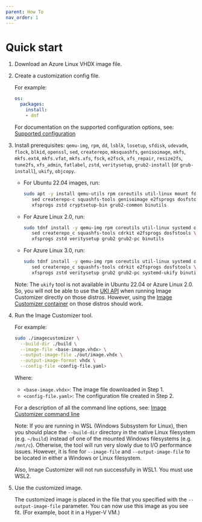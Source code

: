 ```yaml
---
parent: How To
nav_order: 1
---
```


# Quick start

1. Download an Azure Linux VHDX image file.

2. Create a customization config file.

   For example:

    ```yaml
    os:
      packages:
        install:
        - dnf
    ```

   For documentation on the supported configuration options, see:
   [Supported configuration](../api/configuration.md)

3. Install prerequisites: `qemu-img`, `rpm`, `dd`, `lsblk`, `losetup`, `sfdisk`,
   `udevadm`, `flock`, `blkid`, `openssl`, `sed`, `createrepo`, `mksquashfs`,
   `genisoimage`, `mkfs`, `mkfs.ext4`, `mkfs.vfat`, `mkfs.xfs`, `fsck`,
   `e2fsck`, `xfs_repair`, `resize2fs`, `tune2fs`, `xfs_admin`, `fatlabel`, `zstd`,
   `veritysetup`, `grub2-install` (or `grub-install`), `ukify`, `objcopy`.

   - For Ubuntu 22.04 images, run:

     ```bash
     sudo apt -y install qemu-utils rpm coreutils util-linux mount fdisk udev openssl \
        sed createrepo-c squashfs-tools genisoimage e2fsprogs dosfstools \
        xfsprogs zstd cryptsetup-bin grub2-common binutils
     ```

   - For Azure Linux 2.0, run:

     ```bash
     sudo tdnf install -y qemu-img rpm coreutils util-linux systemd openssl \
        sed createrepo_c squashfs-tools cdrkit e2fsprogs dosfstools \
        xfsprogs zstd veritysetup grub2 grub2-pc binutils
     ```

   - For Azure Linux 3.0, run:

     ```bash
     sudo tdnf install -y qemu-img rpm coreutils util-linux systemd openssl \
        sed createrepo_c squashfs-tools cdrkit e2fsprogs dosfstools \
        xfsprogs zstd veritysetup grub2 grub2-pc systemd-ukify binutils
     ```

   Note: The `ukify` tool is not available in Ubuntu 22.04 or Azure Linux 2.0. So, you
   will not be able to use the [UKI API](../api/configuration/uki.md) when running
   Image Customizer directly on those distros. However, using the
   [Image Customizer container](../how-to/container.md) on those distros should work.

4. Run the Image Customizer tool.

   For example:

    ```bash
    sudo ./imagecustomizer \
      --build-dir ./build \
      --image-file <base-image.vhdx> \
      --output-image-file ./out/image.vhdx \
      --output-image-format vhdx \
      --config-file <config-file.yaml>
    ```

   Where:

   - `<base-image.vhdx>`: The image file downloaded in Step 1.
   - `<config-file.yaml>`: The configuration file created in Step 2.

   For a description of all the command line options, see:
   [Image Customizer command line](../api/cli.md)

   Note: If you are running in WSL (Windows Subsystem for Linux), then you should place
   the `--build-dir` directory in the native Linux filesystem (e.g. `~/build`) instead
   of one of the mounted Windows filesystems (e.g. `/mnt/c`). Otherwise, the tool will
   run very slowly due to I/O performance issues. However, it is fine for `--image-file`
   and `--output-image-file` to be located in either a Windows or Linux filesystem.

   Also, Image Customizer will not run successfully in WSL1. You must use WSL2.

5. Use the customized image.

   The customized image is placed in the file that you specified with the
   `--output-image-file` parameter. You can now use this image as you see fit.
   (For example, boot it in a Hyper-V VM.)
